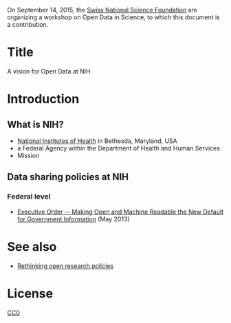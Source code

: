 On September 14, 2015, the [Swiss National Science Foundation](http://www.snf.ch/) are organizing a workshop on Open Data in Science, to which this document is a contribution.

# Title
A vision for Open Data at NIH

# Introduction

## What is NIH?
* [National Institutes of Health](http://nih.gov) in Bethesda, Maryland, USA
* a Federal Agency within the Department of Health and Human Services
* Mission

## Data sharing policies at NIH

### Federal level
* [Executive Order -- Making Open and Machine Readable the New Default for Government Information](https://www.whitehouse.gov/the-press-office/2013/05/09/executive-order-making-open-and-machine-readable-new-default-government-) (May 2013)




# See also 
* [Rethinking open research policies](https://github.com/Daniel-Mietchen/talks/blob/master/Creative-Commons-Summit-2015.md)

# License
[CC0](http://creativecommons.org/publicdomain/zero/1.0/)

